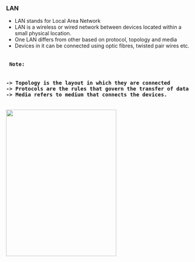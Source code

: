 <h3> LAN </h3>

- LAN stands for Local Area Network
- LAN is a wireless or wired network between devices located within a small physical location.
- One LAN differs from other based on protocol, topology and media
- Devices in it can be connected using optic fibres, twisted pair wires etc.

<pre>
<h4> Note: <h4>
-> Topology is the layout in which they are connected
-> Protocols are the rules that govern the transfer of data
-> Media refers to medium that connects the devices. 
</pre>

<img alt="" src="https://www.itrelease.com/wp-content/uploads/2021/04/Local-Area-Network.jpg" width="300px" height="400px" >
